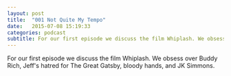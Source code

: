 ```yaml
---
layout: post
title:  "001 Not Quite My Tempo"
date:   2015-07-08 15:19:33
categories: podcast
subtitle: For our first episode we discuss the film Whiplash. We obsess over Buddy Rich, Jeff's hatred for The Great Gatsby, bloody hands, and JK Simmons.
---
```


For our first episode we discuss the film Whiplash. We obsess over Buddy Rich, Jeff's hatred for The Great Gatsby, bloody hands, and JK Simmons.
